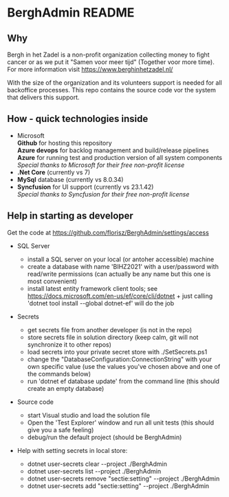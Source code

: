 # BerghAdmin README
## Why
Bergh in het Zadel is a non-profit organization collecting money to fight cancer or as we put it "Samen voor meer tijd" (Together voor more time).
For more information visit https://www.berghinhetzadel.nl/

With the size of the organization and its volunteers support is needed for all backoffice processes. This repo contains the source code vor the system that delivers this support.

## How - quick technologies inside
* Microsoft  
**Github** for hosting this repository  
**Azure devops** for backlog management and build/release pipelines  
**Azure** for running test and production version of all system components  
_Special thanks to Microsoft for their free non-profit license_
* **.Net Core** (currently vs 7)
* **MySql** database (currently vs 8.0.34)
* **Syncfusion** for UI support (currently vs 23.1.42)   
_Special thanks to Syncfusion for their free non-profit license_ 

## Help in starting as developer
Get the code at https://github.com/florisz/BerghAdmin/settings/access

* SQL Server
    - install a SQL server on your local (or antoher accessible) machine
    - create a database with name 'BIHZ2021' with a user/password with read/write permissions 
(can actually be any name but this one is most convenient)
    - install latest entity framework client tools; see https://docs.microsoft.com/en-us/ef/core/cli/dotnet +
just calling 'dotnet tool install --global dotnet-ef' will do the job

* Secrets
    - get secrets file from another developer (is not in the repo)
    - store secrets file in solution directory (keep calm, git will not synchronize it to other repos)
    - load secrets into your private secret store with ./SetSecrets.ps1
    - change the "DatabaseConfiguration:ConnectionString" with your own specific value (use the values you've chosen above and one of the commands below)
    - run 'dotnet ef database update' from the command line (this should create an empty database)

* Source code
    - start Visual studio and load the solution file
    - Open the 'Test Explorer' window and run all unit tests (this should give you a safe feeling)
    - debug/run the default project (should be BerghAdmin)

* Help with setting secrets in local store:
    - dotnet user-secrets clear --project ./BerghAdmin
    - dotnet user-secrets list --project ./BerghAdmin
    - dotnet user-secrets remove "sectie:setting" --project ./BerghAdmin
    - dotnet user-secrets add "sectie:setting" --project ./BerghAdmin
